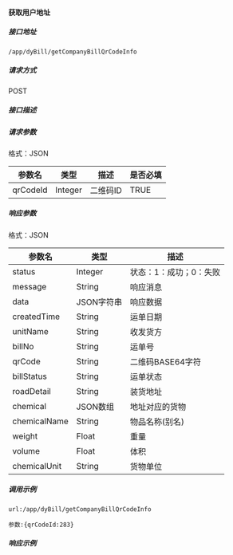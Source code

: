 #### 获取用户地址

##### 接口地址

```
/app/dyBill/getCompanyBillQrCodeInfo
```

##### 请求方式

POST

##### 接口描述

##### 请求参数

格式：JSON

| 参数名 | 类型 | 描述 | 是否必填 |
| --- | --- | --- | --- |
| qrCodeId| Integer | 二维码ID| TRUE |

##### 响应参数

格式：JSON

| 参数名 | 类型 | 描述 |
| --- | --- | --- |
| status| Integer | 状态：1：成功；0：失败 |
| message| String | 响应消息 |
| data| JSON字符串| 响应数据 |
| createdTime| String | 运单日期|
| unitName| String | 收发货方 |
| billNo| String| 运单号 |
| qrCode|String| 二维码BASE64字符 |
| billStatus| String| 运单状态 |
| roadDetail| String| 装货地址 |
| chemical| JSON数组| 地址对应的货物 |
| chemicalName| String | 物品名称(别名) |
| weight| Float| 重量 |
| volume| Float| 体积 |
| chemicalUnit| String | 货物单位|

##### 调用示例

```
url:/app/dyBill/getCompanyBillQrCodeInfo

参数:{qrCodeId:283}
```

##### 响应示例